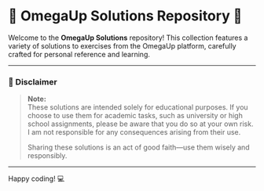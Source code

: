 # 🌟 OmegaUp Solutions Repository 🌟

Welcome to the **OmegaUp Solutions** repository! This collection features a variety of solutions to exercises from the OmegaUp platform, carefully crafted for personal reference and learning.

---

### 🚨 Disclaimer

> **Note:**  
> These solutions are intended solely for educational purposes. If you choose to use them for academic tasks, such as university or high school assignments, please be aware that you do so at your own risk. I am not responsible for any consequences arising from their use.  
>  
> Sharing these solutions is an act of good faith—use them wisely and responsibly.

---

Happy coding! 💻

